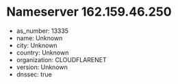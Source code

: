 # Nameserver 162.159.46.250

* as_number: 13335
* name: Unknown
* city: Unknown
* country: Unknown
* organization: CLOUDFLARENET
* version: Unknown
* dnssec: true
